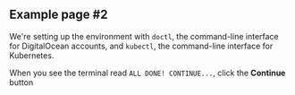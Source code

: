 ## Example page #2

We're setting up the environment with `doctl`, the command-line interface
for DigitalOcean accounts, and `kubectl`, the command-line interface for
Kubernetes.

When you see the terminal read `ALL DONE! CONTINUE...`,
click the **Continue** button
